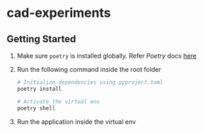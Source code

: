 # cad-experiments


## Getting Started

1. Make sure `poetry` is installed globally. Refer _Poetry_ docs [here](https://python-poetry.org/docs/#installation)

2. Run the following command inside the root folder
    ```bash
    # Initialize dependencies using pyproject.toml
    poetry install

    # Activate the virtual env
    poetry shell
    ```

3. Run the application inside the virtual env
